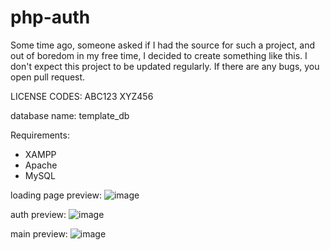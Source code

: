 # php-auth
Some time ago, someone asked if I had the source for such a project, and out of boredom in my free time, I decided to create something like this.
I don't expect this project to be updated regularly. If there are any bugs, you open pull request.

LICENSE CODES:
ABC123
XYZ456

database name: template_db

Requirements:
- XAMPP
 - Apache
 - MySQL

loading page preview:
![image](https://github.com/user-attachments/assets/747dc462-cb9c-444e-b7d2-9a37ab8339c5)

auth preview:
![image](https://github.com/user-attachments/assets/c3982c2b-45ab-4d82-913b-9d708ae1efa6)

main preview:
![image](https://github.com/user-attachments/assets/e50ee4e4-e86d-4a17-bada-2138acb7bec4)

